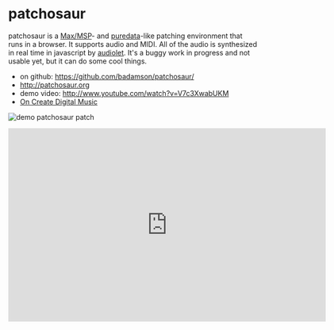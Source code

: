 # patchosaur

patchosaur is a [Max/MSP](http://en.wikipedia.org/wiki/Max_\(software\))- and [puredata](http://en.wikipedia.org/wiki/Pure_Data)-like patching environment that runs in a browser. It supports audio and MIDI. All of the audio is synthesized in real time in javascript by [audiolet](https://github.com/oampo/Audiolet). It's a buggy work in progress and not usable yet, but it can do some cool things.

* on github: https://github.com/badamson/patchosaur/
* http://patchosaur.org
* demo video: http://www.youtube.com/watch?v=V7c3XwabUKM
* [On Create Digital Music](http://createdigitalmusic.com/2012/04/patchosaur-audio-midi-and-maxpd-style-patching-in-a-browser-because-you-can/)

![demo patchosaur patch](https://github.com/badamson/patchosaur/raw/master/public/img/demo-patch.png)

<iframe id="ytplayer" type="text/html" width="640" height="390" src="http://www.youtube.com/embed/V7c3XwabUKM" frameborder="0"/>

## Installing dependencies to run locally

### Install [node.js](http://nodejs.org/), git, dependencies

*  Mac
  * Install [homebrew](http://mxcl.github.com/homebrew/)
  * Install node and git `brew install node git`
  * Install [npm](http://npmjs.org/): `curl http://npmjs.org/install.sh | sh`
  * ??? Install [rubygems](http://rubygems.org/)
  * Install rake: `gem install rake`

* Ubuntu
  * Install gcc, git, alsa headers: `sudo apt-get install build-essentials git libasound2-dev`
  * Install [node.js](http://nodejs.org/) from source, which I think comes with [npm](http://npmjs.org/).
  * ??? Install [rubygems](http://rubygems.org/)
  * Install rake: `gem install rake`

### Check out patchosaur

Do one of the following:

  * clone mine: `git clone git@github.com:badamson/patchosaur.git`
  * [fork it](https://github.com/badamson/patchosaur/fork) and clone that

Install patchosaur's node.js dependencies:

```
cd patchosaur
npm update # install or update node.js dependencies from package.json
```

### Run it

To start a patchosaur server:

```
rake start
```

Now open Chrome and visit [http://localhost:7777](http://localhost:7777). It might work in Firefox, haven't tried.

To start a local patchosaur server in production mode (js and css all concatted and minified):

```
rake start:production
```

To see a list of other tasks:

```
rake -T
```

## Making Patches

Press 'h' to toggle help. Double click to create a new object or to edit an existing one. To connect an inlet to and outlet, click an outlet (it should pulse), then click the inlet. To move an object, drag it. To create a comment, create an object starting with `c`, like `c "this is a comment"`.

To remove an object or patchcord:

* On a Mac: alt-click on it
* Linux: ctrl-click on it

### Saving

No real document support. After the app loads, the patch `documents/testDoc.json` is loaded. Every time the patch is edited, it is saved to this file. To edit a new document, replace the contents of `documents/testDoc.json` with `[]`. To "save," move the file.

### Audio objects (~ suffix)

Units that have audio inputs or outputs have a tilde suffix (`*~`, `cycle~`). Some of them do not work yet (any with multiple outputs, buffer stuff, callbacks). Most of them are directly wrapped from Audiolet. See the sections "DSP" and "Operators" in the [Audiolet API Documentation](http://oampo.github.com/Audiolet/api.html) for argument and inlet specifications.

For example, in the Audiolet API Documentation, under "DSP", the Lag constructor takes 3 arguments: audiolet, initial value (default 0), and lag time (default 1). The first argument, audiolet, is passed for you. Arguments (initial value, lag time) can be optionally passed as patchosaur arguments: `lag~ 0.5, 0.1`. The inputs in the documentation are value and lag time. You can make patchcord connections to audio inputs from audio outputs, and to audiolet parameters from function inputs.

### Conventions

* object outlets are always called in right to left order, depth first, exactly as in Max or PD.
  * see [Max docs](http://cycling74.com/docs/max5/tutorials/max-tut/basicchapter05.html)
  * see [PD docs](http://crca.ucsd.edu/~msp/Pd_documentation/x2.htm)
* The leftmost inlet is "hot", other inlets do not result in output (with a few exceptions)
* Unlike PD or Max which have space-delimited object arguments, in patchosaur everything after the first space is surrounded by square brackets and parsed as JSON.
  * `route "ten", 11, 12` will instantiate a `route` unit with arguments `["ten", 11, 12]`
  * `route "ten" 11 12` fails to parse
* When a single object outlet is connected to multiple inlets, Max always works right to left. In PD, this isn't the case; you always need a `trigger` or something to guarantee order. Patchosaur works like PD in this regard.
  * That said, `trigger` (or `t` for short) is different from its Max/PD cousins. It is meant only for message ordering, and takes one argument: the number of outlets. It repeats whatever it receives right-to-left from every outlet.
  * `dump` (or `d`) is similar to trigger, but outputs its arguments in right-to-left order whenever it receives any message. `dump true, 4, "hey there"` will have 3 outlets, and when it hears any message in its inlet, will output "hey there" from outlet 2, then 4 from outlet 1, then true from outlet 0.
* `switch`, `route`, `gate` should be identical to Max's.
* A lot of basic Max/pd stuff is missing, but you can use the `cs` unit to define useful objects as coffeescript functions. The number of inlets is the number of arguments the function takes, there is always a single outlet, and the function isn't invoked until it hears something in the "hot" left inlet. `cs "(x, y) -> x + y"` should be identical to `+`. The function argument to `cs` is bound to a new empty object, so you can use `this` to remember stuff: `cs "(b) -> @x = (@x or 0) + 1"` is a basic counter.

### MIDI

MIDI travels over websockets from the patchosaur server. See the `socket.io` unit. This is just a proof of concept for now, but seems to work fine for input.

## Contributing

Play with it, [submit an issue](https://github.com/badamson/patchosaur/issues), [fork it](https://github.com/badamson/patchosaur/fork).

### Writing Units

Units are little programs that can be connected by patchcords. They are all defined [here](https://github.com/badamson/patchosaur/tree/master/assets/js/units), where there are many examples. To add a unit, define a class in the units directory that extends `patchosaur.Unit`, add a `setup` method, and then register it: `patchosaur.units.add MyUnit`.

Units can change model attributes during setup, which will be reflected in the ui view:

* Set the number of inlets: `@objectModel.set numInlets: 3`
* Set the number of outlets: `@objectModel.set numOutlets: 3`
* Set an error (will make the object red in the ui view), which you should also log (`console.error anError`): `@objectModel.set error: "I've made a huge mistake."`
* Set the id of a custom gui (unit adds this to the dom for now, moved and removed by ui view, see [gui units](https://github.com/badamson/patchosaur/tree/master/assets/js/units/gui)): `@objectModel.set customGuiId: id`

They can also expose attributes that do stuff:

* `@inlets = [inletFunc1, inletFunc2]`: an array of functions to be called when something is connected to one of the unit's inlets (mapped by index).
* audiolet nodes to be connected and disconnected (see [audio units](https://github.com/badamson/patchosaur/tree/master/assets/js/units/audio)):
  * `@audioletOutputNodes = [audioletNode1, audioletNode2]`
  * `@audioletInputNodes = [audioletNode1, audioletNode2]`

They should name themselves in a class variable (see [examples](https://github.com/badamson/patchosaur/blob/master/assets/js/units), `@names = ['spigot', 'gate']`).They can read arguments from the model (`@objectModel.get 'unitArgs'`), which is an array. When an object is created, everything before the first space is set as `unitClass`, which is used to look up a unit by name, and everything after is surrounded by square brackets and parsed as JSON. `route 1, 4, 5`'s args become [1, 4, 5], while `route 1 4 5` fails to parse.

#### Documenting units

In addition to setting `names` as a class variable, units can set `tags` and `help`. This doesn't do anything yet, but in the future it will show in help (press 'h' to show, right now just displays a list of units).

#### Writing custom audiolet nodes

* FIXME: write some in coffeescript as examples. SuperCollider's [Leaky Integrator](http://www.ambisonictoolkit.net/Help/Classes/Integrator.html) would be nice to have. [This list of SC3 classes](http://www.ambisonictoolkit.net/Help/Overviews/Classes.html) has a lot of cool stuff.

## Up next

* bugs
* [make it puredata compatible](https://github.com/badamson/patchosaur/issues/6)
* perfomance
* config
* more [control objects](http://cycling74.com/docs/max5/vignettes/thesaurus/thesaurus.html)
* more timing objects
* bang, loadbang
* better help (right now it just displays a list of units)
* more gui objects (number object like Max would be cool)
* docs
* better MIDI, including output
* static site with bootstrapped document (see `rake statify` task, which works except for ajax doc load)
  * deploy to `patchosaur.org/demo` or something
* unit tests
* demo video
* infinite canvas scrolling (maybe click drag, and just move all the objects?)
* recording support: https://github.com/oampo/Audiolet/issues/11#issuecomment-2716776

## Future Ideas

* Document support, save and share patches:
  * stored remotely (save and load to/from github pritave anonymous gists or [google drive](http://code.google.com/p/google-api-javascript-client/wiki/Samples#Drive_API) or something), would be nice for purely static server-less app
  * filesystem, checked into repo (nice for example patches at least)
  * localStorage or load and save from copypastad text
  * have the app access a database, not sure I like this idea
* Static site generation with `wget --mirror`, hosted on gh-pages, so anyone can try it out.
* Max-like subpatcher and abstraction support
* Collaborative patch editing (send model changes over socket.io)
* Undo support (backbone.memento?), would be nice if it worked with browser back button
* Easy patchosaur units in faust would be awesome. [faust](http://faust.grame.fr/) compiles to js, maybe add audiolet architecture files to faust? See [this article](http://faust.grame.fr/index.php/7-news/73-faust-web-art).

## List of current units

Many of these are not working, and the list is probably out of date. The list is copied from the in-app help (press 'h')

* `cycle~`
* `triangle~`
* `saw~`
* `square~`
* `pulse~`
* `noise~`
* `envelope~`
* `adsr~`
* `perc~`
* `bufferplayer~`
* `gain~`
* `pan~`
* `upmixer~`
* `xfade~`
* `linerxfade~`
* `limiter~`
* `biquad~`
* `lpf~`
* `hpf~`
* `bpf~`
* `brf~`
* `apf~`
* `dcblock~`
* `lag~`
* `delay~`
* `fbdelay~`
* `comb~`
* `dampcomb~`
* `reverb~`
* `reverbb~`
* `softclip~`
* `bitcrusher~`
* `amp~`
* `discontinuity~`
* `badvalue~`
* `triggercontrol~`
* `add~`
* `+~`
* `subtract~`
* `-~`
* `multiply~`
* `*~`
* `divide~`
* `/~`
* `modulo~`
* `%~`
* `reciprocal~`
* `muladd~`
* `*+~`
* `tanh~`
* `bdpercsynth~`
* `snarepercsynth~`
* `chpercsynth~`
* `dac~`
* `out~`
* `cs`
* `dump`
* `d`
* `gate`
* `spigot`
* `identity`
* `makenote`
* `cos`
* `random`
* `pow`
* `tan`
* `atan2`
* `floor`
* `log`
* `abs`
* `min`
* `max`
* `ceil`
* `asin`
* `exp`
* `sqrt`
* `atan`
* `sin`
* `round`
* `acos`
* `+`
* `-`
* `/`
* `*`
* `%`
* `&`
* `|`
* `^`
* `~`
* `<<`
* `>>`
* `>>>`
* `==`
* `!=`
* `>`
* `<`
* `>=`
* `<=`
* `&&`
* `and`
* `||`
* `or`
* `!`
* `not`
* `log2`
* `log10`
* `atodb`
* `dbtoa`
* `mtof`
* `ftom`
* `rtanh`
* `metro`
* `metrolite`
* `monovoicer`
* `null`
* `parsenote`
* `print`
* `route`
* `socket.io`
* `switch`
* `trigger`
* `t`
* `checkbox`
* `cb`
* `range`
